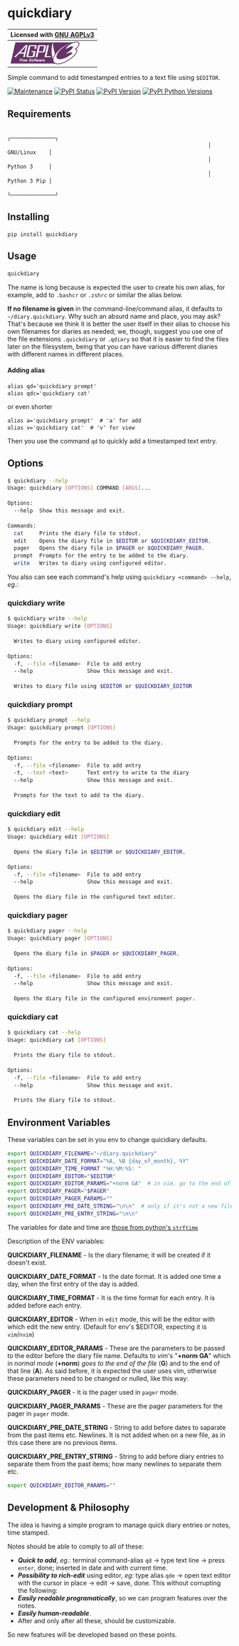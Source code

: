 # quickdiary 

| **Licensed with [GNU AGPLv3](https://github.com/iacchus/agplv3-resources/blob/master/LICENSE/LICENSE)**                                                                        |
| ------------------------------------------------------------------------------------------------------------------------------------------------------------------------------ |
| [![agpl3](https://raw.githubusercontent.com/iacchus/agplv3-resources/main/LICENSE/agplv3-155x51.png)](https://github.com/iacchus/quickdiary/blob/main/LICENSE.txt) |

Simple command to add timestamped entries to a text file using `$EDITOR`.

[![Maintenance](https://img.shields.io/maintenance/yes/2022.svg?style=flat-square)](https://github.com/iacchus/quickdiary/issues/new?title=Is+quickdiary+still+maintained&body=Please+file+an+issue+if+the+maintained+button+says+no)
[![PyPI Status](https://img.shields.io/pypi/status/quickdiary.svg?style=flat-square&label=pypi-status)](https://pypi.python.org/pypi/quickdiary)
[![PyPI Version](https://img.shields.io/pypi/v/quickdiary.svg?style=flat-square)](https://pypi.python.org/pypi/quickdiary)
[![PyPI Python Versions](https://img.shields.io/pypi/pyversions/quickdiary.svg?style=flat-square)](https://pypi.python.org/pypi/quickdiary)

## Requirements

```
                                                               ┌──────────────┐
                                                               │ GNU/Linux    │
                                                               │ Python 3     │
                                                               │ Python 3 Pip │
                                                               └──────────────┘
```

## Installing

```
pip install quickdiary
```

## Usage

```sh
quickdiary
```

The name is long because is expected the user to create his own alias, for example, add to `.bashcr` or `.zshrc` or similar the alias below.

**If no filename is given** in the command-line/command alias, it defaults to `~/diary.quickdiary`. Why such an absurd name and place, you may ask? That's because we think it is better the user itself in their alias to choose his own filenames for diaries as needed; we, though, suggest you use one of the file extensions `.quickdiary` or `.qdiary` so that it is easier to find the files later on the filesystem, being that you can have various different diaries with different names in different places.

#### Adding alias

```
alias qd='quickdiary prompt'
alias qdc='quickdiary cat'
```

or even shorter

```
alias a='quickdiary prompt'  # 'a' for add
alias v='quickdiary cat'  # 'v' for view
```

Then you use the command `qd` to quickly add a timestamped text entry.

## Options

```sh
$ quickdiary --help
Usage: quickdiary [OPTIONS] COMMAND [ARGS]...

Options:
  --help  Show this message and exit.

Commands:
  cat     Prints the diary file to stdout.
  edit    Opens the diary file in $EDITOR or $QUICKDIARY_EDITOR.
  pager   Opens the diary file in $PAGER or $QUICKDIARY_PAGER.
  prompt  Prompts for the entry to be added to the diary.
  write   Writes to diary using configured editor.
```

You also can see each command's help using `quickdiary <command> --help`, *eg*.:

### quickdiary write

```sh
$ quickdiary write --help
Usage: quickdiary write [OPTIONS]

  Writes to diary using configured editor.

Options:
  -f, --file <filename>  File to add entry
  --help                 Show this message and exit.

  Writes to diary file using $EDITOR or $QUICKDIARY_EDITOR
```

### quickdiary prompt

```sh
$ quickdiary prompt --help
Usage: quickdiary prompt [OPTIONS]

  Prompts for the entry to be added to the diary.

Options:
  -f, --file <filename>  File to add entry
  -t, --text <text>      Text entry to write to the diary
  --help                 Show this message and exit.

  Prompts for the text to add to the diary.
```

### quickdiary edit

```sh
$ quickdiary edit --help
Usage: quickdiary edit [OPTIONS]

  Opens the diary file in $EDITOR or $QUICKDIARY_EDITOR.

Options:
  -f, --file <filename>  File to add entry
  --help                 Show this message and exit.

  Opens the diary file in the configured text editor.
```

### quickdiary pager

```sh
$ quickdiary pager --help
Usage: quickdiary pager [OPTIONS]

  Opens the diary file in $PAGER or $QUICKDIARY_PAGER.

Options:
  -f, --file <filename>  File to add entry
  --help                 Show this message and exit.

  Opens the diary file in the configured environment pager.
```

### quickdiary cat

```sh
$ quickdiary cat --help
Usage: quickdiary cat [OPTIONS]

  Prints the diary file to stdout.

Options:
  -f, --file <filename>  File to add entry
  --help                 Show this message and exit.

  Prints the diary file to stdout.
```


## Environment Variables

These variables can be set in you env to change quicidiary defaults.

```sh
export QUICKDIARY_FILENAME="~/diary.quickdiary"
export QUICKDIARY_DATE_FORMAT="%A, %B {day_of_month}, %Y"
export QUICKDIARY_TIME_FORMAT "%H:%M:%S: "
export QUICKDIARY_EDITOR="$EDITOR"
export QUICKDIARY_EDITOR_PARAMS="+norm GA"  # in vim, go to the end of the last line
export QUICKDIARY_PAGER="$PAGER"
export QUICKDIARY_PAGER_PARAMS=""
export QUICKDIARY_PRE_DATE_STRING="\n\n"  # only if it's not a new file
export QUICKDIARY_PRE_ENTRY_STRING="\n\n"
```

The variables for date and time are [those from python's `strftime`](https://docs.python.org/3/library/datetime.html?highlight=strftime#strftime-and-strptime-format-codes)

Description of the ENV variables:

**QUICKDIARY_FILENAME** - Is the diary filename; it will be created if it doesn't exist.

**QUICKDIARY_DATE_FORMAT** - Is the date format. It is added one time a day, when the first entry of the day is added.

**QUICKDIARY_TIME_FORMAT** - It is the time format for each entry. It is added before each entry.

**QUICKDIARY_EDITOR** - When in `edit` mode, this will be the editor with which edit the new entry. (Default for env's $EDITOR, expecting it is `vim`/`nvim`)

**QUICKDIARY_EDITOR_PARAMS** - These are the parameters to be passed to the editor before the diary file name. Defaults to *vim*'s "**+norm GA**" which in *normal mode* (**+norm**) *goes to the end of the file* (**G**) and to the end of that line (**A**). As said before, it is expected the user uses vim, otherwise these parameters need to be changed or nulled, like this way:

**QUICKDIARY_PAGER** - It is the pager used in `pager` mode.

**QUICKDIARY_PAGER_PARAMS** - These are the pager parameters for the pager in `pager` mode.

**QUICKDIARY_PRE_DATE_STRING** - String to add before dates to saparate from the past items etc. Newlines. It is not added when on a new file, as in this case there are no previous items.

**QUICKDIARY_PRE_ENTRY_STRING** - String to add before diary entries to separate them from the past items; how many newlines to separate them etc.

```sh
export QUICKDIARY_EDITOR_PARAMS=""
```

## Development & Philosophy

The idea is having a simple program to manage quick diary entries or notes, time stamped.

Notes should be able to comply to all of these:

* ***Quick to add***, *eg*.: terminal command-alias `qd` -> type text line -> press `enter`, done; inserted in date and with current time.
* ***Possibility to rich-edit*** using editor, *eg*: type alias `qde` -> open text editor with the cursor in place -> edit -> save, done. This without corrupting the following:
* ***Easily readable programatically***, so we can program features over the notes.
* ***Easily human-readable***.
* After and only after all these, should be customizable.

So new features will be developed based on these points.
